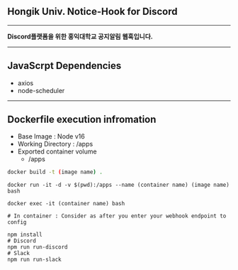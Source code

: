 Hongik Univ. Notice-Hook for Discord
---
***
**Discord플랫폼을 위한 홍익대학교 공지알림 웹훅입니다.**
***
## JavaScrpt Dependencies

- axios
- node-scheduler

***
## Dockerfile execution infromation

- Base Image : Node v16
- Working Directory : /apps
- Exported container volume
    - /apps

```bash
docker build -t (image name) .
```
```
docker run -it -d -v $(pwd):/apps --name (container name) (image name) bash
```
```
docker exec -it (container name) bash
```
```
# In container : Consider as after you enter your webhook endpoint to config

npm install
# Discord
npm run run-discord 
# Slack
npm run run-slack